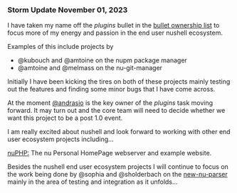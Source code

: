 
### Storm Update November 01, 2023

I have taken my name off the *plugins* bullet in the
[bullet ownership list](https://hackmd.io/z28xTn7LQGG8wsrIkTWsEw)
to focus more of my energy and passion in the end user nushell ecosystem.

Examples of this include projects by

* @kubouch and @amtoine on the nupm package manager
* @amtoine and @melmass on the nu-git-manager

Initially I have been kicking the tires on both of these projects mainly
testing out the features and finding some minor bugs that I have come across.

At the moment [@andrasio](https://github.com/andrasio) is the key owner of the
*plugins* task moving forward.  It may turn out and the core team will need to decide
whether we want this project to be a post 1.0 event.

I am really excited about nushell and look forward to working with other
end user ecosystem projects including...

[nuPHP:](https://github.com/mikayla-maki/nuPHP)
The nu Personal HomePage webserver and example website.

Besides the nushell end user ecosystem projects I will continue to focus
on the work being done by @sophia and @sholderbach on the
[new-nu-parser](https://github.com/jntrnr/new-nu-parser) mainly in the area
of testing and integration as it unfolds...
